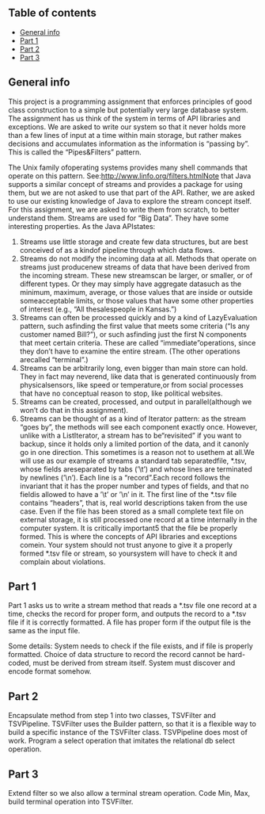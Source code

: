 ## Table of contents
* [General info](#general-info)
* [Part 1](#part-1)
* [Part 2](#part-2)
* [Part 3](#part-3)

## General info
This project is a programming assignment that enforces principles of good class construction to a simple but potentially very large database system.
The assignment has us think of the system in terms of API libraries and exceptions. We are asked to write our system so that it never holds more than a few lines of input at a time within main storage, but rather makes decisions and accumulates information as the information is “passing by”. This is called the “Pipes&Filters” pattern.

The Unix family ofoperating systems provides many shell commands that operate on this pattern. See:http://www.linfo.org/filters.htmlNote that Java supports a similar concept of streams and provides a package for using them, but we are not asked to use that part of the API. Rather, we are asked to use our existing knowledge of Java to explore the stream concept itself. For this assignment, we are asked to write them from scratch, to better understand them.
Streams are used for “Big Data”. They have some interesting properties. As the Java APIstates:
1. Streams use little storage and create few data structures, but are best conceived of as a kindof pipeline through which data flows.
2. Streams do not modify the incoming data at all. Methods that operate on streams just producenew streams of data that have been derived from the incoming stream. These new streamscan be larger, or smaller, or of different types. Or they may simply have aggregate datasuch as the minimum, maximum, average, or those values that are inside or outside someacceptable limits, or those values that have some other properties of interest (e.g., “All thesalespeople in Kansas.”)
3. Streams can often be processed quickly and by a kind of LazyEvaluation pattern, such asfinding the first value that meets some criteria (“Is any customer named Bill?”), or such asfinding just the first N components that meet certain criteria. These are called “immediate”operations, since they don’t have to examine the entire stream. (The other operations arecalled “terminal”.)
4. Streams can be arbitrarily long, even bigger than main store can hold. They in fact may neverend, like data that is generated continuously from physicalsensors, like speed or temperature,or from social processes that have no conceptual reason to stop, like political websites.
5. Streams can be created, processed, and output in parallel(although we won’t do that in this assignment).
6. Streams can be thought of as a kind of Iterator pattern: as the stream “goes by”, the methods will see each component exactly once. However, unlike with a ListIterator, a stream has to be“revisited” if you want to backup, since it holds only a limited portion of the data, and it canonly go in one direction. This sometimes is a reason not to usethem at all.We will use as our example of streams a standard tab separatedfile, *.tsv, whose fields areseparated by tabs (’\t’) and whose lines are terminated by newlines (’\n’). Each line is a “record”.Each record follows the invariant that it has the proper number and types of fields, and that no fieldis allowed to have a ’\t’ or ’\n’ in it. The first line of the *.tsv file contains “headers”, that is, real world descriptions taken from the use case. Even if the file has been stored as a small complete text file on external storage, it is still processed one record at a time internally in the computer system. It is critically important5
that the file be properly formed. This is where the concepts of API libraries and exceptions comein. Your system should not trust anyone to give it a properly formed *.tsv file or stream, so yoursystem will have to check it and complain about violations.

## Part 1
Part 1 asks us to write a stream method that reads a *.tsv file one record at a time, checks the record for proper form, and outputs the record to a *.tsv file if it is correctly formatted. A file has proper form if the output file is the same as the input file.

Some details:
System needs to check if the file exists, and if file is properly formatted.
Choice of data structure to record the record cannot be hard-coded, must be derived from stream itself. System must discover and encode format somehow.

## Part 2 
Encapsulate method from step 1 into two classes, TSVFilter and TSVPipeline. TSVFilter uses the Builder pattern, so that it is a flexible way to build a specific instance of the TSVFilter class.
TSVPipeline does most of work. Program a select operation that imitates the relational db select operation.

## Part 3
Extend filter so we also allow a terminal stream operation. Code Min, Max, build terminal operation into TSVFilter.
